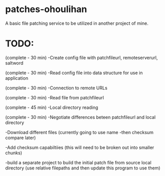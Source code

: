 # patches-ohoulihan
A basic file patching service to be utilized in another project of mine.


# TODO:
(complete - 30 min) -Create config file with patchfileurl, remoteserverurl, saltword

(complete - 30 min) -Read config file into data structure for use in application

(complete - 30 min) -Connection to remote URLs

(complete - 30 min) -Read file from patchfileurl

(complete - 45 min) -Local directory reading

(complete - 30 min) -Negotiate differences beteen patchfileurl and local directory 

-Download different files  (currently going to use name -then checksum compare later) 

-Add checksum capabiltiies (this will need to be broken out into smaller chunks)

-build a separate project to build the initial patch file from source local directory  (use relative filepaths and then update this program to use them)

